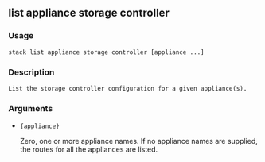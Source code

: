 ## list appliance storage controller

### Usage

`stack list appliance storage controller [appliance ...]`

### Description


	List the storage controller configuration for a given appliance(s).

	

### Arguments

* `{appliance}`

   Zero, one or more appliance names. If no appliance names are supplied,
	the routes for all the appliances are listed.



